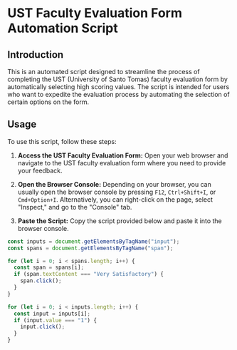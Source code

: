 # UST Faculty Evaluation Form Automation Script

## Introduction

This is an automated script designed to streamline the process of completing the UST (University of Santo Tomas) faculty evaluation form by automatically selecting high scoring values. The script is intended for users who want to expedite the evaluation process by automating the selection of certain options on the form.

## Usage

To use this script, follow these steps:

1. **Access the UST Faculty Evaluation Form:** Open your web browser and navigate to the UST faculty evaluation form where you need to provide your feedback.

2. **Open the Browser Console:** Depending on your browser, you can usually open the browser console by pressing `F12`, `Ctrl+Shift+I`, or `Cmd+Option+I`. Alternatively, you can right-click on the page, select "Inspect," and go to the "Console" tab.

3. **Paste the Script:** Copy the script provided below and paste it into the browser console.

```javascript
const inputs = document.getElementsByTagName("input");
const spans = document.getElementsByTagName("span");

for (let i = 0; i < spans.length; i++) {
  const span = spans[i];
  if (span.textContent === "Very Satisfactory") {
    span.click();
  }
}

for (let i = 0; i < inputs.length; i++) {
  const input = inputs[i];
  if (input.value === "1") {
    input.click();
  }
}
